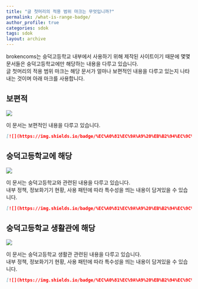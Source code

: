 ```yaml
---
title: "글 첫머리의 적용 범위 마크는 무엇입니까?"
permalink: /what-is-range-badge/
author_profile: true
categories: sdok
tags: sdok
layout: archive
---
```


brokencoms는 숭덕고등학교 내부에서 사용하기 위해 제작된 사이트이기 때문에 몇몇 문서들은 숭덕고등학교에만 해당하는 내용을 다루고 있습니다.  
글 첫머리의 적용 범위 마크는 해당 문서가 얼마나 보편적인 내용을 다루고 있는지 나타내는 것이며 아래 마크를 사용합니다.

## 보편적
[![](https://img.shields.io/badge/%EC%A0%81%EC%9A%A9%20%EB%B2%94%EC%9C%84-%EB%B3%B4%ED%8E%B8%EC%A0%81-brightgreen.svg)](/what-is-range-badge/)

이 문서는 보편적인 내용을 다루고 있습니다.

```markdown
[![](https://img.shields.io/badge/%EC%A0%81%EC%9A%A9%20%EB%B2%94%EC%9C%84-%EB%B3%B4%ED%8E%B8%EC%A0%81-brightgreen.svg)](/what-is-range-badge/)
```

## 숭덕고등학교에 해당
[![](https://img.shields.io/badge/%EC%A0%81%EC%9A%A9%20%EB%B2%94%EC%9C%84-%EC%88%AD%EB%8D%95%EA%B3%A0%EB%93%B1%ED%95%99%EA%B5%90-828BFF.svg)](/what-is-range-badge/)

이 문서는 숭덕고등학교와 관련된 내용을 다루고 있습니다.  
내부 정책, 정보화기기 현황, 사용 패턴에 따라 특수성을 띄는 내용이 담겨있을 수 있습니다.

```markdown
[![](https://img.shields.io/badge/%EC%A0%81%EC%9A%A9%20%EB%B2%94%EC%9C%84-%EC%88%AD%EB%8D%95%EA%B3%A0%EB%93%B1%ED%95%99%EA%B5%90-828BFF.svg)](/what-is-range-badge/)
```

## 숭덕고등학교 생활관에 해당
[![](https://img.shields.io/badge/%EC%A0%81%EC%9A%A9%20%EB%B2%94%EC%9C%84-%EC%88%AD%EB%8D%95%EA%B3%A0%EB%93%B1%ED%95%99%EA%B5%90%20%EC%83%9D%ED%99%9C%EA%B4%80-769DE8.svg)](/what-is-range-badge/)

이 문서는 숭덕고등학교 생활관 관련된 내용을 다루고 있습니다.  
내부 정책, 정보화기기 현황, 사용 패턴에 따라 특수성을 띄는 내용이 담겨있을 수 있습니다.

```markdown
[![](https://img.shields.io/badge/%EC%A0%81%EC%9A%A9%20%EB%B2%94%EC%9C%84-%EC%88%AD%EB%8D%95%EA%B3%A0%EB%93%B1%ED%95%99%EA%B5%90%20%EC%83%9D%ED%99%9C%EA%B4%80-769DE8.svg)](/what-is-range-badge/)
```
